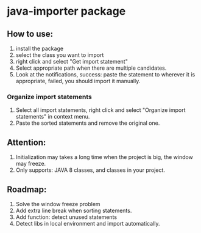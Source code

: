 # java-importer package

## How to use:
1. install the package
2. select the class you want to import
3. right click and select "Get import statement"
  1. Select appropriate path when there are multiple candidates.
4. Look at the notifications, success: paste the statement to wherever it is appropriate, failed, you should import it manually.

### Organize import statements
1. Select all import statements, right click and select "Organize import statements" in context menu.
2. Paste the sorted statements and remove the original one.

## Attention:
1. Initialization may takes a long time when the project is big, the window may freeze.
2. Only supports: JAVA 8 classes, and classes in your project.

## Roadmap:
1. Solve the window freeze problem
2. Add extra line break when sorting statements.
3. Add function: detect unused statements
4. Detect libs in local environment and import automatically.
